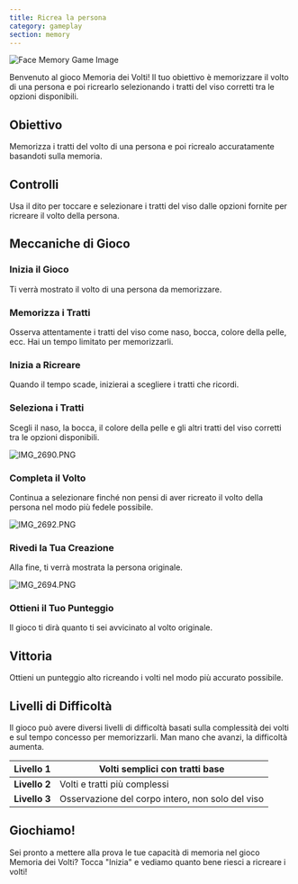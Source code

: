 ```yaml
---
title: Ricrea la persona
category: gameplay
section: memory
---
```

![Face Memory Game Image](https://help.studycat.com/hc/article_attachments/34824961331481)

Benvenuto al gioco Memoria dei Volti! Il tuo obiettivo è memorizzare il volto di una persona e poi ricrearlo selezionando i tratti del viso corretti tra le opzioni disponibili.

## Obiettivo

Memorizza i tratti del volto di una persona e poi ricrealo accuratamente basandoti sulla memoria.

## Controlli

Usa il dito per toccare e selezionare i tratti del viso dalle opzioni fornite per ricreare il volto della persona.

## Meccaniche di Gioco

### Inizia il Gioco

Ti verrà mostrato il volto di una persona da memorizzare.

### Memorizza i Tratti

Osserva attentamente i tratti del viso come naso, bocca, colore della pelle, ecc. Hai un tempo limitato per memorizzarli.

### Inizia a Ricreare

Quando il tempo scade, inizierai a scegliere i tratti che ricordi.

### Seleziona i Tratti

Scegli il naso, la bocca, il colore della pelle e gli altri tratti del viso corretti tra le opzioni disponibili.

![IMG_2690.PNG](https://help.studycat.com/hc/article_attachments/34824961340697)

### Completa il Volto

Continua a selezionare finché non pensi di aver ricreato il volto della persona nel modo più fedele possibile.

![IMG_2692.PNG](https://help.studycat.com/hc/article_attachments/34824961345177)

### Rivedi la Tua Creazione

Alla fine, ti verrà mostrata la persona originale.

![IMG_2694.PNG](https://help.studycat.com/hc/article_attachments/34824961349017)

### Ottieni il Tuo Punteggio

Il gioco ti dirà quanto ti sei avvicinato al volto originale.

## Vittoria

Ottieni un punteggio alto ricreando i volti nel modo più accurato possibile.

## Livelli di Difficoltà

Il gioco può avere diversi livelli di difficoltà basati sulla complessità dei volti e sul tempo concesso per memorizzarli. Man mano che avanzi, la difficoltà aumenta.

| **Livello 1** | Volti semplici con tratti base |
| --- | --- |
| **Livello 2** | Volti e tratti più complessi |
| **Livello 3** | Osservazione del corpo intero, non solo del viso |

## Giochiamo!

Sei pronto a mettere alla prova le tue capacità di memoria nel gioco Memoria dei Volti? Tocca "Inizia" e vediamo quanto bene riesci a ricreare i volti!